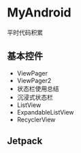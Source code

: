 # MyAndroid
平时代码积累

## 基本控件

- ViewPager
- ViewPager2
- 状态栏使用总结
- 沉浸式状态栏
- ListView
- ExpandableListView
- RecyclerView

## Jetpack


